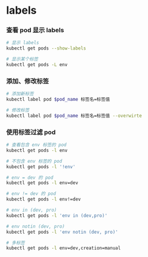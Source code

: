 # labels


### 查看 pod 显示 labels

```bash
# 显示 labels
kubectl get pods --show-labels

# 显示某个标签
kubectl get pods -L env
```


### 添加、修改标签

```bash
# 添加新标签
kubectl label pod $pod_name 标签名=标签值

# 修改标签
kubectl label pod $pod_name 标签名=标签值 --overwirte
```


### 使用标签过滤 pod

```bash
# 查看包含 env 标签的 pod
kubectl get pods -l env

# 不包含 env 标签的 pod
kubectl get pods -l '!env'

# env = dev 的 pod
kubectl get pods -l env=dev

# env != dev 的 pod
kubectl get pods -l env!=dev

# env in (dev, pro)
kubectl get pods -l 'env in (dev,pro)'

# env notin (dev, pro)
kubectl get pods -l 'env notin (dev, pro)'

# 多标签
kubectl get pods -l env=dev,creation=manual
```
